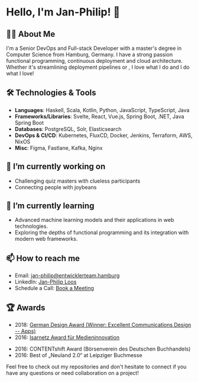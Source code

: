 # Hello, I'm Jan-Philip! 👋

## 🧑‍💻 About Me
I'm a Senior DevOps and Full-stack Developer with a master's degree in Computer Science from Hamburg, Germany.
I have a strong passion functional programming, continuous deployment and cloud architecture.
Whether it's streamlining deployment pipelines or , I love what I do and I do what I love!

## 🛠️ Technologies & Tools
- **Languages**: Haskell, Scala, Kotlin, Python, JavaScript, TypeScript, Java
- **Frameworks/Libraries**: Svelte, React, Vue.js, Spring Boot, .NET, Java Spring Boot
- **Databases**: PostgreSQL, Solr, Elasticsearch
- **DevOps & CI/CD**: Kubernetes, FluxCD, Docker, Jenkins, Terraform, AWS, NixOS
- **Misc**: Figma, Fastlane, Kafka, Nginx

## 🔭 I’m currently working on
- Challenging quiz masters with clueless participants
- Connecting people with joybeans

## 🌱 I’m currently learning
- Advanced machine learning models and their applications in web technologies.
- Exploring the depths of functional programming and its integration with modern web frameworks.

## 📫 How to reach me
- Email: [jan-philip@entwicklerteam.hamburg](mailto:jan-philip@entwicklerteam.hamburg)
- LinkedIn: [Jan-Philip Loos](https://www.linkedin.com/in/jan-philip-loos-770b23201/)
- Schedule a Call: [Book a Meeting](https://calendly.com/jan-philip-loos/30min)

## 🏆 Awards
- 2018: [German Design Award (Winner: Excellent Communications Design -- Apps)](https://www.german-design-award.com/die-gewinner/galerie/detail/14562-papego.html)
- 2016: [Isarnetz Award für Medieninnovation](https://www.briends.net/2016/11/04/papego-mit-isarnetz-award-f%C3%BCr-medieninnovation-ausgezeichnet/)
* 2016: CONTENTshift Award (Börsenverein des Deutschen Buchhandels)
* 2016: Best of „Neuland 2.0“ at Leipziger Buchmesse

Feel free to check out my repositories and don't hesitate to connect if you have any questions or need collaboration on a project!

